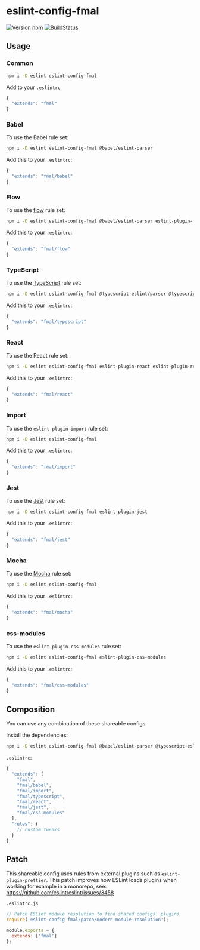 # eslint-config-fmal

[![Version npm](http://img.shields.io/npm/v/eslint-config-fmal.svg?style=flat-square)](http://browsenpm.org/package/eslint-config-fmal)
[![BuildStatus](http://img.shields.io/travis/fmal/eslint-config-fmal/master.svg?style=flat-square)](https://travis-ci.org/fmal/eslint-config-fmal)

## Usage

### Common

```sh
npm i -D eslint eslint-config-fmal
```

Add to your `.eslintrc`

```js
{
  "extends": "fmal"
}
```

### Babel

To use the Babel rule set:

```sh
npm i -D eslint eslint-config-fmal @babel/eslint-parser
```

Add this to your `.eslintrc`:

```js
{
  "extends": "fmal/babel"
}
```

### Flow

To use the [flow](https://flowtype.org) rule set:

```sh
npm i -D eslint eslint-config-fmal @babel/eslint-parser eslint-plugin-flowtype eslint-plugin-flowtype-errors
```

Add this to your `.eslintrc`:

```js
{
  "extends": "fmal/flow"
}
```

### TypeScript

To use the [TypeScript](https://www.typescriptlang.org/) rule set:

```sh
npm i -D eslint eslint-config-fmal @typescript-eslint/parser @typescript-eslint/eslint-plugin eslint-import-resolver-typescript
```

Add this to your `.eslintrc`:

```js
{
  "extends": "fmal/typescript"
}
```

### React

To use the React rule set:

```sh
npm i -D eslint eslint-config-fmal eslint-plugin-react eslint-plugin-react-hooks
```

Add this to your `.eslintrc`:

```js
{
  "extends": "fmal/react"
}
```

### Import

To use the `eslint-plugin-import` rule set:

```sh
npm i -D eslint eslint-config-fmal
```

Add this to your `.eslintrc`:

```js
{
  "extends": "fmal/import"
}
```

### Jest

To use the [Jest](http://facebook.github.io/jest/) rule set:

```sh
npm i -D eslint eslint-config-fmal eslint-plugin-jest
```

Add this to your `.eslintrc`:

```js
{
  "extends": "fmal/jest"
}
```

### Mocha

To use the [Mocha](https://mochajs.org/) rule set:

```sh
npm i -D eslint eslint-config-fmal
```

Add this to your `.eslintrc`:

```js
{
  "extends": "fmal/mocha"
}
```

### css-modules

To use the `eslint-plugin-css-modules` rule set:

```sh
npm i -D eslint eslint-config-fmal eslint-plugin-css-modules
```

Add this to your `.eslintrc`:

```js
{
  "extends": "fmal/css-modules"
}
```

## Composition

You can use any combination of these shareable configs.

Install the dependencies:

```sh
npm i -D eslint eslint-config-fmal @babel/eslint-parser @typescript-eslint/parser @typescript-eslint eslint-plugin eslint-import-resolver-typescript eslint-plugin-react eslint-plugin-jest eslint-plugin-css-modules
```

`.eslintrc`:

```js
{
  "extends": [
    "fmal",
    "fmal/babel",
    "fmal/import",
    "fmal/typescript",
    "fmal/react",
    "fmal/jest",
    "fmal/css-modules"
  ],
  "rules": {
    // custom tweaks
  }
}
```

## Patch

This shareable config uses rules from external plugins such as `eslint-plugin-prettier`.
This patch improves how ESLint loads plugins when working for example in a monorepo,
see: https://github.com/eslint/eslint/issues/3458

`.eslintrc.js`

```js
// Patch ESLint module resolution to find shared configs' plugins
require('eslint-config-fmal/patch/modern-module-resolution');

module.exports = {
  extends: ['fmal']
};
```
